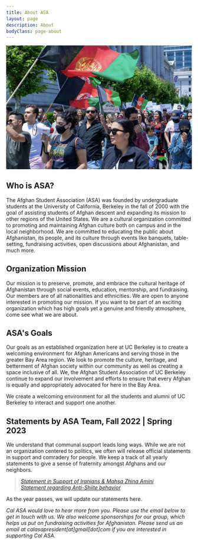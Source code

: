 ```yaml
---
title: About ASA
layout: page
description: About
bodyClass: page-about
---
```


<p align="center">
  <img src="/images/social/afghansprot.jpg" />
</p>

## Who is ASA?
The Afghan Student Association (ASA) was founded by undergraduate students at the University of California, Berkeley in the fall of 2000 with the goal of assisting students of Afghan descent and expanding its mission to other regions of the United States. We are a cultural organization committed to promoting and maintaining Afghan culture both on campus and in the local neighborhood. We are committed to educating the public about Afghanistan, its people, and its culture through events like banquets, table-setting, fundraising activities, open discussions about Afghanistan, and much more.



## Organization Mission
Our mission is to preserve, promote, and embrace the cultural heritage of Afghanistan through social events, education, mentorship, and fundraising. Our members are of all nationalities and ethnicities. We are open to anyone interested in promoting our mission. If you want to be part of an exciting organization which has high goals yet a genuine and friendly atmosphere, come see what we are about.



## ASA's Goals
Our goals as an established organization here at UC Berkeley is to create a welcoming environment for Afghan Americans and serving those in the greater Bay Area region. We look to promote the culture, heritage, and betterment of Afghan society within our community as well as creating a space inclusive of all. We, the Afghan Student Association of UC Berkeley continue to expand our involvement and efforts to ensure that every Afghan is equally and appropriately advocated for here in the Bay Area.



We create a welcoming environment for all the students and alumni of UC Berkeley to interact and support one another.

## Statements by ASA Team, **Fall 2022** | Spring 2023
We understand that communal support leads long ways. While we are not an organization centered to politics, we often will release official statements in support and comradery for people. We keep a track of all yearly statements to give a sense of fraternity amongst Afghans and our neighbors.

> <a href="/images/iranstatement.pdf" target="_blank">_Statement in Support of Iranians & Mahsa Zhina Amini_</a> <br/>
> <a href="/images/antiahiastatement.pdf" target="_blank">_Statement regarding Anti-Shiite behavior_</a> <br/>

As the year passes, we will update our statements here. 

*Cal ASA would love to hear more from you. Please use the email below to get in touch with us. We also welcome sponsorships for our group, which helps us put on fundraising activities for Afghanistan. Please send us an email at calasapresident[at]gmail[dot]com if you are interested in supporting Cal ASA.*

